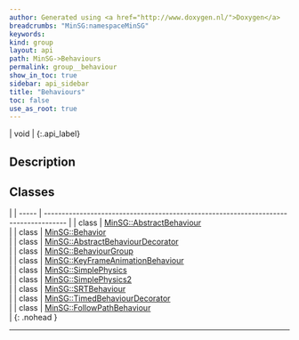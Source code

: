 ```yaml
---
author: Generated using <a href="http://www.doxygen.nl/">Doxygen</a>
breadcrumbs: "MinSG:namespaceMinSG"
keywords: 
kind: group
layout: api
path: MinSG->Behaviours
permalink: group__behaviour
show_in_toc: true
sidebar: api_sidebar
title: "Behaviours"
toc: false
use_as_root: true
---
```


| void |
{:.api_label}

## Description





## Classes

|
| ----- | ------------------------------------------------------------------------------------ | 
| class | [MinSG::AbstractBehaviour](classMinSG_1_1AbstractBehaviour) <br/>                    | 
| class | [MinSG::Behavior](classMinSG_1_1Behavior) <br/>                                      | 
| class | [MinSG::AbstractBehaviourDecorator](classMinSG_1_1AbstractBehaviourDecorator) <br/>  | 
| class | [MinSG::BehaviourGroup](classMinSG_1_1BehaviourGroup) <br/>                          | 
| class | [MinSG::KeyFrameAnimationBehaviour](classMinSG_1_1KeyFrameAnimationBehaviour) <br/>  | 
| class | [MinSG::SimplePhysics](classMinSG_1_1SimplePhysics) <br/>                            | 
| class | [MinSG::SimplePhysics2](classMinSG_1_1SimplePhysics2) <br/>                          | 
| class | [MinSG::SRTBehaviour](classMinSG_1_1SRTBehaviour) <br/>                              | 
| class | [MinSG::TimedBehaviourDecorator](classMinSG_1_1TimedBehaviourDecorator) <br/>        | 
| class | [MinSG::FollowPathBehaviour](classMinSG_1_1FollowPathBehaviour) <br/>                | 
{: .nohead }

-------------------------------------------------------------------

